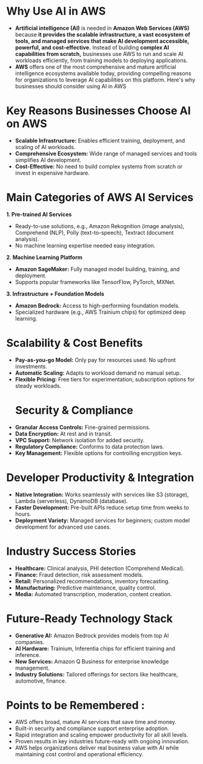 # Why Use AI in AWS
- **Artificial intelligence (AI)** is needed in **Amazon Web Services (AWS)** because **it provides the scalable infrastructure, a vast ecosystem of tools, and managed services that make AI development accessible, powerful, and cost-effective.** Instead of building **complex AI capabilities from scratch,** businesses use AWS to run and scale AI workloads efficiently, from training models to deploying applications.
- **AWS** offers one of the most comprehensive and mature artificial intelligence ecosystems available today, providing compelling reasons for organizations to leverage AI capabilities on this platform. Here's why businesses should consider using AI in AWS
# Key Reasons Businesses Choose AI on AWS
- **Scalable Infrastructure:** Enables efficient training, deployment, and scaling of AI workloads.
- **Comprehensive Ecosystem:** Wide range of managed services and tools simplifies AI development.
- **Cost-Effective:** No need to build complex systems from scratch or invest in expensive hardware.
# Main Categories of AWS AI Services
**1. Pre-trained AI Services**
- Ready-to-use solutions, e.g., Amazon Rekognition (image analysis), Comprehend (NLP), Polly (text-to-speech), Textract (document analysis).
- No machine learning expertise needed easy integration.

**2. Machine Learning Platform**
- **Amazon SageMaker:** Fully managed model building, training, and deployment.
- Supports popular frameworks like TensorFlow, PyTorch, MXNet.

**3. Infrastructure + Foundation Models**
- **Amazon Bedrock:** Access to high-performing foundation models.
- Specialized hardware (e.g., AWS Trainium chips) for optimized deep learning.
# Scalability & Cost Benefits
- **Pay-as-you-go Model:** Only pay for resources used. No upfront investments.
- **Automatic Scaling:** Adapts to workload demand no manual setup.
- **Flexible Pricing:** Free tiers for experimentation; subscription options for steady workloads.
  # Security & Compliance
- **Granular Access Controls:** Fine-grained permissions.
- **Data Encryption:** At rest and in transit.
- **VPC Support:** Network isolation for added security.
- **Regulatory Compliance:** Conforms to data protection laws.
- **Key Management:** Flexible options for controlling encryption keys.
# Developer Productivity & Integration
- **Native Integration:** Works seamlessly with services like S3 (storage), Lambda (serverless), DynamoDB (database).
- **Faster Development:** Pre-built APIs reduce setup time from weeks to hours.
- **Deployment Variety:** Managed services for beginners; custom model development for advanced use cases.
# Industry Success Stories
- **Healthcare:** Clinical analysis, PHI detection (Comprehend Medical).
- **Finance:** Fraud detection, risk assessment models.
- **Retail:** Personalized recommendations, inventory forecasting.
- **Manufacturing:** Predictive maintenance, quality control.
- **Media:** Automated transcription, moderation, content creation.
# Future-Ready Technology Stack
- **Generative AI:** Amazon Bedrock provides models from top AI companies.
- **AI Hardware:** Trainium, Inferentia chips for efficient training and inference.
- **New Services:** Amazon Q Business for enterprise knowledge management.
- **Industry Solutions:** Tailored offerings for sectors like healthcare, automotive, finance.
# Points to be Remembered :
- AWS offers broad, mature AI services that save time and money.
- Built-in security and compliance support enterprise adoption.
- Rapid integration and scaling empower productivity for all skill levels.
- Proven results in key industries future-ready with ongoing innovation.
- AWS helps organizations deliver real business value with AI while maintaining cost control and operational efficiency.

